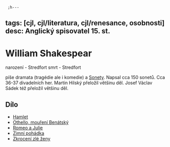	 ;h---
tags: [cjl, cjl/literatura, cjl/renesance, osobnosti]
desc: Anglický spisovatel 15. st.
---
# William Shakespear

narození - Stredfort
smrt - Stredfort

píše dramata (tragédie ale i komedie) a [Sonety](Sonety.md).
Napsal cca 150 sonetů.
Cca 36-37 divadelních her.
Martin Hilský přeložil většinu děl.
Josef Václav Sádek též přeložil většinu děl.

## Dílo

- [Hamlet](cjl/testy/Hamlet.md)
- [Othello, mouření Benátský](Othello,%20mouření%20Benátský.md)
- [Romeo a Julie](Romeo%20a%20Julie.md)
- [Zimní pohádka](Zimní%20pohádka.md)
- [Zkrocení zlé ženy](Zkrocení%20zlé%20ženy.md)
